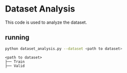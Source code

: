 # Dataset Analysis
This code is used to analyze the dataset. 

## running
```bash
python dataset_analysis.py --dataset <path to dataset>
```

```
<path to dataset>
├── Train
├── Valid
```
